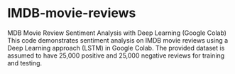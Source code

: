 # IMDB-movie-reviews
MDB Movie Review Sentiment Analysis with Deep Learning (Google Colab) This code demonstrates sentiment analysis on IMDB movie reviews using a Deep Learning approach (LSTM) in Google Colab. The provided dataset is assumed to have 25,000 positive and 25,000 negative reviews for training and testing.
